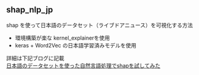 ## shap_nlp_jp

shap を使って日本語のデータセット（ライブドアニュース）を可視化する方法  

- 環境構築が楽な kernel_explainerを使用  
- keras + Word2Vec の日本語学習済みモデルを使用

詳細は下記ブログに記載  
[日本語のデータセットを使った自然言語処理でshapを試してみた](https://zenn.dev/megane_otoko/articles/054_try_shap)
